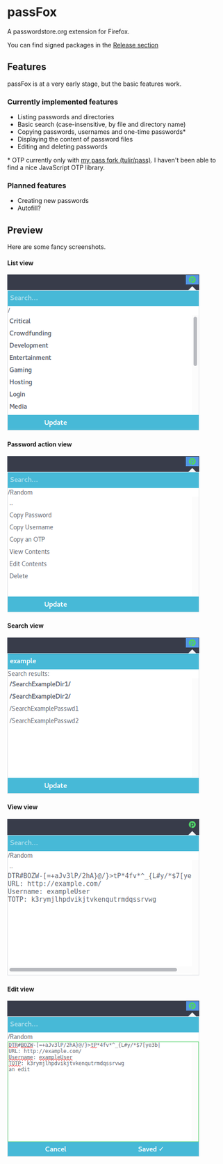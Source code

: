 # passFox
A passwordstore.org extension for Firefox.

You can find signed packages in the [Release section](https://github.com/tulir/passfox/releases)

## Features
passFox is at a very early stage, but the basic features work.

### Currently implemented features
* Listing passwords and directories
* Basic search (case-insensitive, by file and directory name)
* Copying passwords, usernames and one-time passwords*
* Displaying the content of password files
* Editing and deleting passwords

\* OTP currently only with [my pass fork (tulir/pass)](https://github.com/tulir/pass).
I haven't been able to find a nice JavaScript OTP library.

### Planned features
* Creating new passwords
* Autofill?

## Preview
Here are some fancy screenshots.

#### List view
![List view](images/main-view.png)

#### Password action view
![Entry view](images/entry-view.png)

#### Search view
![Search view](images/search-view.png)

#### View view
![View view](images/view-view.png)

#### Edit view
![Edit view](images/edit-view.png)
